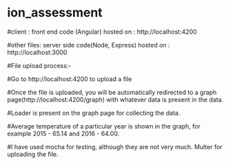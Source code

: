 # ion_assessment

#client : front end code (Angular) hosted on : http://localhost:4200 

#other files: server side code(Node, Express) hosted on : http://localhost:3000

#File upload process:-

#Go to http://localhost:4200 to upload a file

#Once the file is uploaded, you will be automatically redirected to a graph page(http://localhost:4200/graph) with whatever data is present in the data.

#Loader is present on the graph page for collecting the data.

#Average temperature of a particular year is shown in the graph, for example 2015 - 65.14 and 2016 - 64.00.

#I have used mocha for testing, although they are not very much. Multer for uploading the file.
